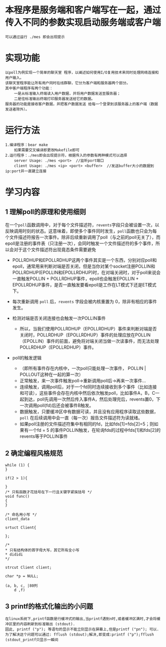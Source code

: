 # 本程序是服务端和客户端写在一起，通过传入不同的参数实现启动服务端或客户端
    可以通过运行 ./mes 即会出现提示
# 实现功能
    以poll为例实现一个简单的聊天室 程序，以阐述如何使用I/O复用技术来同时处理网络连接和用户输入。 
    该聊天室程序能让所有用户同时在线群聊，它分为客户端和服务器两个部分。
    其中客户端程序有两个功能：
        一是从标准输入终端读入用户数据，并将用户数据发送至服务器；
        二是往标准输出终端打印服务器发送给它的数据。
    服务器的功能是接收客户数据，并把客户数据发送 给每一个登录到该服务器上的客户端（数据发送者除外）。

# 运行方法
    1.编译程序：bear make
        如果需要交叉编译即更改Makefile即可
    2.运行程序：./mes即会出现提示符，根据传入的参数有两种模式可以选择
        server Usage: ./mes <port>  //监听port端口
        client Usage: ./mes <ip> <port> <buffer>  //发送buffer大小的数据到ip:port并一直建立连接

# 学习内容

## 1 理解poll的原理和使用细则
在一个`poll`函数调用中，对于每个文件描述符，`revents`字段只会被设置一次，以反映调用时刻的状态。这意味着，即使多个事件同时发生，`poll`函数也只会为每个文件描述符报告一次事件。除非后续重新调用了poll（与之前的poll无关了），而epoll是注册的事件表（只注册一次），会同时触发一个文件描述符的多个事件，所以会对于这个文件描述符出现竟态条件需要避免

- POLLRDHUP和EPOLLRDHUP这两个事件其实是一个东西，分别对应poll和epoll，通常用来判断对端是否关闭，但是当你对某个socket注册POLLIN和POLLRDHUP(EPOLLIN和EPOLLRDHUP)时，在对端关闭时，对于poll来说会一直触发POLLIN + POLLRDHUP事件，epoll也会触发EPOLLIN + EPOLLRDHUP事件，是否一直触发要看epoll是工作在LT模式下还是ET模式下。

- 每次重新调用 `poll` 后，`revents` 字段会被内核重置为 0，除非有相应的事件发生。
- 检测对端是否关闭连接也会触发一次POLLIN事件
	- 所以，当我们使用POLLRDHUP（EPOLLRDHUP）事件来判断对端是否关闭时，POLLRDHUP（EPOLLRDHUP）事件的处理应放在POLLIN（EPOLLIN）事件的前面，避免将对端关闭当做一次读事件，而无法处理POLLRDHUP（EPOLLRDHUP）事件。

- poll的触发逻辑
	- （即所有事件存在内核中，一次poll只能处理一次事件， POLLIN | POLLOUT这种在一起的算一次）
	- 正常触发，来一次事件触发poll->重新调用poll后->再来一次事件...
	- 连续触发，调用poll后，对于一个fd同时连续接收到多个事件（比如连接和可读），这些事件会存在内核中然后依次触发poll，比如事件A，B，C一起到达，poll先调用一次然后传入事件A，然后处理完后，revents置0，下一次调用poll(fd)后还会被事件B触发。
	- 数据触发，只要缓冲区中有数据可读，并且没有应用程序读取这些数据，`poll` 在后续调用中会一直（每一次）报告文件描述符为读就绪。
	- 如果poll注册的文件描述符集中有相同的fd，比如fds[1]=fds[2]=5；则如果有一个fd = 5 的事件POLLIN触发，在轮询fds的过程中fds[1]和fds[2]的revents等于POLLIN事件

        
## 2 确定编程风格规范
    while (1) {
    }

    if(2 > 1){

    }
    /* 只有函数才花括号在下一行且关键字紧挨括号 */
    void func()
    {
    }

    /* 命名用小写 */
    client_data

    srtuct Client{

    };

    /* 
    * 只有结构体的首字母大写，其它所有全小写
    * dididi
    */
    
    strcut Client client;

    char *p = NULL;

    (a, b, c, |80列
        d ,f)
## 3 printf的格式化输出的小问题
	在linux系统下,printf函数是行缓冲式的输出,当printf遇到n时,或者缓冲区满时,才会将缓冲区里的内容刷新到标准输出 (stdout).
    因此, printf ("p"); 等语句的显示不能立刻显示在屏幕上,但是printf ("pn"); 可以.
    为了解决这个问题可以通过: fflush (stdout);解决,即变成:printf ("p");fflush (stdout_printf只显示一瞬间 
